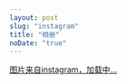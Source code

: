 ```yaml
---
layout: post
slug: "instagram"
title: "相册"
noDate: "true"
---
```


<div class="instagram" data-client-id="4f5494bc5c614f188fa657427ae78b48" data-user-id="2003826149">
    <a href="https://www.instagram.com/dannywjwj" target="_blank" class="open-ins">图片来自instagram，加载中…</a>
</div>
<script src="//cdn.bootcss.com/jquery/2.2.0/jquery.min.js"></script>
<script src="/js/jquery.lazyload.js"></script>
<script src="/js/instagram.js"></script>
